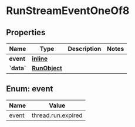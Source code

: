 
# RunStreamEventOneOf8

## Properties
| Name | Type | Description | Notes |
| ------------ | ------------- | ------------- | ------------- |
| **event** | [**inline**](#Event) |  |  |
| **&#x60;data&#x60;** | [**RunObject**](RunObject.md) |  |  |


<a id="Event"></a>
## Enum: event
| Name | Value |
| ---- | ----- |
| event | thread.run.expired |



